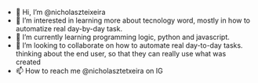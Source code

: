 - 👋 Hi, I’m @nicholaszteixeira
- 👀 I’m interested in learning more about tecnology word, mostly in how to automatize real day-by-day task.
- 🌱 I’m currently learning programming logic, python and javascript.
- 💞️ I’m looking to collaborate on how to automate real day-to-day tasks. thinking about the end user, so that they can really use what was created
- 📫 How to reach me @nicholasztetxeira on IG

<!---
Nicholasztexeira/Nicholasztexeira is a ✨ special ✨ repository because its `README.md` (this file) appears on your GitHub profile.
You can click the Preview link to take a look at your changes.
--->
